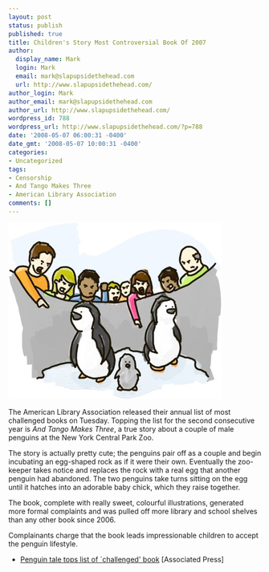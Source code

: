 ```yaml
---
layout: post
status: publish
published: true
title: Children's Story Most Controversial Book Of 2007
author:
  display_name: Mark
  login: Mark
  email: mark@slapupsidethehead.com
  url: http://www.slapupsidethehead.com/
author_login: Mark
author_email: mark@slapupsidethehead.com
author_url: http://www.slapupsidethehead.com/
wordpress_id: 788
wordpress_url: http://www.slapupsidethehead.com/?p=788
date: '2008-05-07 06:00:31 -0400'
date_gmt: '2008-05-07 10:00:31 -0400'
categories:
- Uncategorized
tags:
- Censorship
- And Tango Makes Three
- American Library Association
comments: []
---
```

![Penguin Hate](/wp-content/media/2008/05/penguin-hate.jpg "Why must people hate penguins so?")

The American Library Association released their annual list of most challenged books on Tuesday. Topping the list for the second consecutive year is _And Tango Makes Three_, a true story about a couple of male penguins at the New York Central Park Zoo.

The story is actually pretty cute; the penguins pair off as a couple and begin incubating an egg-shaped rock as if it were their own. Eventually the zoo-keeper takes notice and replaces the rock with a real egg that another penguin had abandoned. The two penguins take turns sitting on the egg until it hatches into an adorable baby chick, which they raise together.

The book, complete with really sweet, colourful illustrations, generated more formal complaints and was pulled off more library and school shelves than any other book since 2006.

Complainants charge that the book leads impressionable children to accept the penguin lifestyle.

- [Penguin tale tops list of `challenged' book](http://ap.google.com/article/ALeqM5hvyH_aZ_f8w-ARx_M9iWwqEiwYWAD90GBAHO0) [Associated Press]
